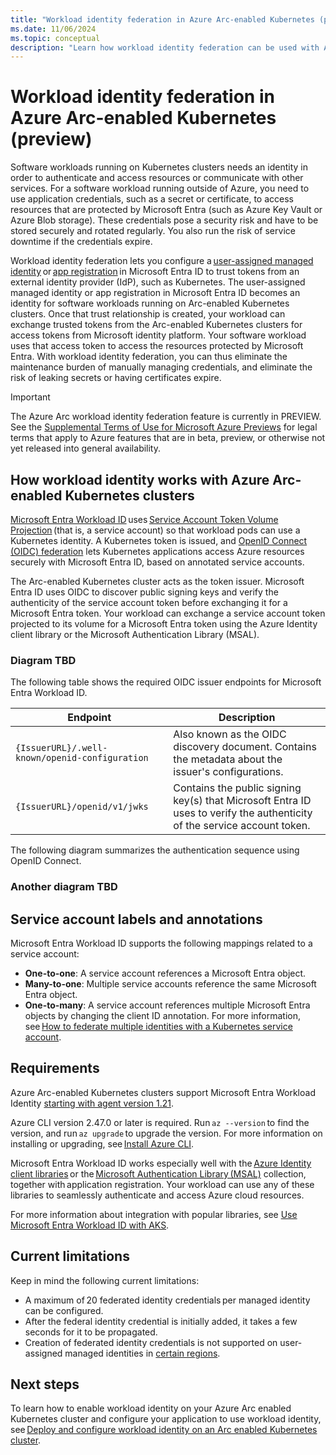 ```yaml
---
title: "Workload identity federation in Azure Arc-enabled Kubernetes (preview)"
ms.date: 11/06/2024
ms.topic: conceptual
description: "Learn how workload identity federation can be used with Azure Arc-enabled Kubernetes clusters."
---
```


# Workload identity federation in Azure Arc-enabled Kubernetes (preview)

Software workloads running on Kubernetes clusters needs an identity in order to authenticate and access resources or communicate with other services. For a software workload running outside of Azure, you need to use application credentials, such as a secret or certificate, to access resources that are protected by Microsoft Entra (such as Azure Key Vault or Azure Blob storage). These credentials pose a security risk and have to be stored securely and rotated regularly. You also run the risk of service downtime if the credentials expire.

Workload identity federation lets you configure a [user-assigned managed identity](/entra/identity/managed-identities-azure-resources/how-manage-user-assigned-managed-identities) or [app registration](/entra/identity-platform/app-objects-and-service-principals) in Microsoft Entra ID to trust tokens from an external identity provider (IdP), such as Kubernetes. The user-assigned managed identity or app registration in Microsoft Entra ID becomes an identity for software workloads running on Arc-enabled Kubernetes clusters. Once that trust relationship is created, your workload can exchange trusted tokens from the Arc-enabled Kubernetes clusters for access tokens from Microsoft identity platform. Your software workload uses that access token to access the resources protected by Microsoft Entra. With workload identity federation, you can thus eliminate the maintenance burden of manually managing credentials, and eliminate the risk of leaking secrets or having certificates expire.

> [!IMPORTANT]
> The Azure Arc workload identity federation feature is currently in PREVIEW.
> See the [Supplemental Terms of Use for Microsoft Azure Previews](https://azure.microsoft.com/support/legal/preview-supplemental-terms/) for legal terms that apply to Azure features that are in beta, preview, or otherwise not yet released into general availability.

## How workload identity works with Azure Arc-enabled Kubernetes clusters

[Microsoft Entra Workload ID](/azure/active-directory/develop/workload-identities-overview) uses [Service Account Token Volume Projection](https://kubernetes.io/docs/tasks/configure-pod-container/configure-service-account/#serviceaccount-token-volume-projection) (that is, a service account) so that workload pods can use a Kubernetes identity. A Kubernetes token is issued, and [OpenID Connect (OIDC) federation](https://kubernetes.io/docs/reference/access-authn-authz/authentication/#openid-connect-tokens) lets Kubernetes applications access Azure resources securely with Microsoft Entra ID, based on annotated service accounts.

The Arc-enabled Kubernetes cluster acts as the token issuer. Microsoft Entra ID uses OIDC to discover public signing keys and verify the authenticity of the service account token before exchanging it for a Microsoft Entra token. Your workload can exchange a service account token projected to its volume for a Microsoft Entra token using the Azure Identity client library or the Microsoft Authentication Library (MSAL).

### Diagram TBD

The following table shows the required OIDC issuer endpoints for Microsoft Entra Workload ID.

|Endpoint  |Description  |
|---------|---------|
|`{IssuerURL}/.well-known/openid-configuration`     |  Also known as the OIDC discovery document. Contains the metadata about the issuer's configurations.        |
|`{IssuerURL}/openid/v1/jwks`    |Contains the public signing key(s) that Microsoft Entra ID uses to verify the authenticity of the service account token.          |

The following diagram summarizes the authentication sequence using OpenID Connect.

### Another diagram TBD

## Service account labels and annotations

Microsoft Entra Workload ID supports the following mappings related to a service account:

- **One-to-one**: A service account references a Microsoft Entra object. 
- **Many-to-one**: Multiple service accounts reference the same Microsoft Entra object.
- **One-to-many**: A service account references multiple Microsoft Entra objects by changing the client ID annotation. For more information, see [How to federate multiple identities with a Kubernetes service account](https://azure.github.io/azure-workload-identity/docs/faq.html#how-to-federate-multiple-identities-with-a-kubernetes-service-account).

## Requirements

Azure Arc-enabled Kubernetes clusters support Microsoft Entra Workload Identity [starting with agent version 1.21](release-notes.md). 

Azure CLI version 2.47.0 or later is required. Run `az --version` to find the version, and run `az upgrade` to upgrade the version. For more information on installing or upgrading, see [Install Azure CLI](/cli/azure/install-azure-cli).

Microsoft Entra Workload ID works especially well with the [Azure Identity client libraries](/azure/aks/workload-identity-overview?tabs=dotnet#azure-identity-client-libraries) or the [Microsoft Authentication Library (MSAL)](/azure/active-directory/develop/msal-overview) collection, together with application registration. Your workload can use any of these libraries to seamlessly authenticate and access Azure cloud resources.

For more information about integration with popular libraries, see [Use Microsoft Entra Workload ID with AKS](/azure/aks/workload-identity-overview?bs=dotnet#azure-identity-client-libraries).

## Current limitations

Keep in mind the following current limitations:

- A maximum of 20 federated identity credentials per managed identity can be configured.
- After the federal identity credential is initially added, it takes a few seconds for it to be propagated.
- Creation of federated identity credentials is not supported on user-assigned managed identities in [certain regions](/entra/workload-id/workload-identity-federation-considerations#unsupported-regions-user-assigned-managed-identities).

## Next steps

To learn how to enable workload identity on your Azure Arc enabled Kubernetes cluster and configure your application to use workload identity, see [Deploy and configure workload identity on an Arc enabled Kubernetes cluster](workload-identity.md).
